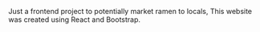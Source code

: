 Just a frontend project to potentially market ramen to locals, This website was created using React and Bootstrap.
